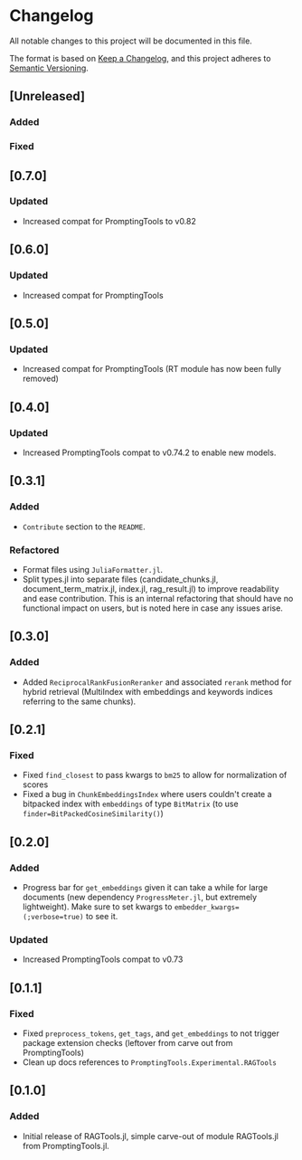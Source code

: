 # Changelog
All notable changes to this project will be documented in this file.

The format is based on [Keep a Changelog](https://keepachangelog.com/en/1.0.0/),
and this project adheres to [Semantic Versioning](https://semver.org/spec/v2.0.0.html).

## [Unreleased]

### Added

### Fixed

## [0.7.0]

### Updated
- Increased compat for PromptingTools to v0.82

## [0.6.0]

### Updated
- Increased compat for PromptingTools

## [0.5.0]

### Updated
- Increased compat for PromptingTools (RT module has now been fully removed)

## [0.4.0]

### Updated
- Increased PromptingTools compat to v0.74.2 to enable new models.

## [0.3.1]

### Added
- `Contribute` section to the `README`.

### Refactored
- Format files using `JuliaFormatter.jl`.
- Split types.jl into separate files (candidate_chunks.jl, document_term_matrix.jl, index.jl, rag_result.jl) to improve readability and ease contribution. This is an internal refactoring that should have no functional impact on users, but is noted here in case any issues arise.


## [0.3.0]

### Added
- Added `ReciprocalRankFusionReranker` and associated `rerank` method for hybrid retrieval (MultiIndex with embeddings and keywords indices referring to the same chunks).

## [0.2.1]

### Fixed
- Fixed `find_closest` to pass kwargs to `bm25` to allow for normalization of scores
- Fixed a bug in `ChunkEmbeddingsIndex` where users couldn't create a bitpacked index with `embeddings` of type `BitMatrix` (to use `finder=BitPackedCosineSimilarity()`)

## [0.2.0]

### Added
- Progress bar for `get_embeddings` given it can take a while for large documents (new dependency `ProgressMeter.jl`, but extremely lightweight). Make sure to set kwargs to `embedder_kwargs=(;verbose=true)` to see it.

### Updated
- Increased PromptingTools compat to v0.73

## [0.1.1]

### Fixed
- Fixed `preprocess_tokens`, `get_tags`, and `get_embeddings` to not trigger package extension checks (leftover from carve out from PromptingTools)
- Clean up docs references to `PromptingTools.Experimental.RAGTools`

## [0.1.0]

### Added
- Initial release of RAGTools.jl, simple carve-out of module RAGTools.jl from PromptingTools.jl.
